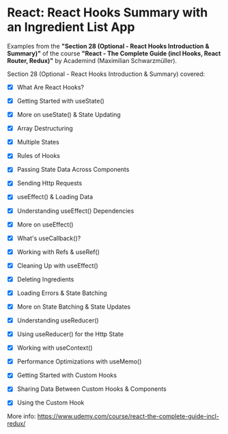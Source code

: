# React: React Hooks Summary with an Ingredient List App

Examples from the **"Section 28 (Optional - React Hooks Introduction & Summary)"** of the course **"React - The Complete Guide (incl Hooks, React Router, Redux)"** by Academind (Maximilian Schwarzmüller).

Section 28 (Optional - React Hooks Introduction & Summary) covered:

- [x] What Are React Hooks?
- [x] Getting Started with useState()
- [x] More on useState() & State Updating
- [x] Array Destructuring
- [x] Multiple States
- [x] Rules of Hooks
- [x] Passing State Data Across Components
- [x] Sending Http Requests
- [x] useEffect() & Loading Data
- [x] Understanding useEffect() Dependencies
- [x] More on useEffect()
- [x] What's useCallback()?
- [x] Working with Refs & useRef()
- [x] Cleaning Up with useEffect()
- [x] Deleting Ingredients
- [x] Loading Errors & State Batching
- [x] More on State Batching & State Updates
- [x] Understanding useReducer()
- [x] Using useReducer() for the Http State
- [x] Working with useContext()
- [x] Performance Optimizations with useMemo()
- [x] Getting Started with Custom Hooks
- [x] Sharing Data Between Custom Hooks & Components
- [x] Using the Custom Hook


More info: https://www.udemy.com/course/react-the-complete-guide-incl-redux/